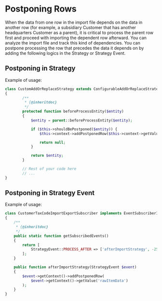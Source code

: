 <a id="dev-integrations-import-export-postponing-rows"></a>

# Postponing Rows

When the data from one row in the import file depends on the data in another row (for example, a subsidiary Customer that has another headquarters Customer as a parent), it is critical to process the parent row first and proceed with importing the dependent row afterward. You can analyze the import file and track this kind of dependencies. You can postpone processing the row that precedes the data it depends on by adding the following logics in the Strategy or Strategy Event.

## Postponing in Strategy

Example of usage:

```php
class CustomAddOrReplaceStrategy extends ConfigurableAddOrReplaceStrategy
{
        /**
         * {@inheritdoc}
         */
        protected function beforeProcessEntity($entity)
        {
            $entity = parent::beforeProcessEntity($entity);

            if ($this->shouldBePostponed($entity)) {
                $this->context->addPostponedRow($this->context->getValue('rawItemData'));

                return null;
            }

            return $entity;
        }

        // Rest of your code here
        // ...
}
```

## Postponing in Strategy Event

Example of usage:

```php
class CustomerTaxCodeImportExportSubscriber implements EventSubscriberInterface
{
    /**
     * {@inheritdoc}
     */
    public static function getSubscribedEvents()
    {
        return [
            StrategyEvent::PROCESS_AFTER => ['afterImportStrategy', -255],
        ];
    }

    public function afterImportStrategy(StrategyEvent $event)
    {
        $event->getContext()->addPostponedRow(
            $event->getContext()->getValue('rawItemData')
        );
    }
}
```
